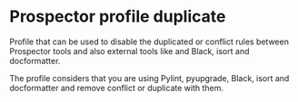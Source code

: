 # Prospector profile duplicate

Profile that can be used to disable the duplicated or conflict rules between Prospector tools and also
external tools like and Black, isort and docformatter.

The profile considers that you are using Pylint, pyupgrade, Black, isort and docformatter and remove conflict or duplicate with them.
